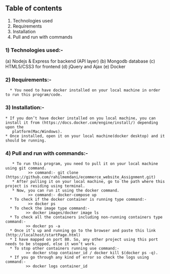 ##  Table of contents
1. Technologies used
2. Requirements
3. Installation
4. Pull and run with commands 


###  1) Technologies used:-
(a) Nodejs & Express for backend (API layer)
(b) Mongodb database
(c) HTML5/CSS3 for frontend
(d) jQuery and Ajax 
(e) Docker


### 2) Requirements:-
	  * You need to have docker installed on your local machine in order to run this program/code.
  
  
### 3) Installation:-
    * If you don’t have docker installed on you local machine, you can install it from (https://docs.docker.com/engine/install/) depending upon the 
       platform(Mac/Windows).
   	* Once installed, open it on your local machine(docker desktop) and it should be running.


### 4) Pull and run with commands:-
       * To run this program, you need to pull it on your local machine using git command. 
	          >> command:- git clone (https://github.com/rahilmemdani/ecommerce_website_Assignment.git)
       * After pulling it on your local machine, go to the path where this project is residing using terminal.
       * Now, you can run it using the docker command.
   	          >> command:- docker-compose up 
      * To check if the docker container is running type command:- 
              >> docker ps
      * To check the image type command:- 
             >> docker images/docker image ls
      * To check all the containers including non-running containers type command:-
             >> docker ps -a
      * Once it’s up and running go to the browser and paste this link (http://localhost/startPage.html)
      * I have mapped on port 80. So, any other project using this port needs to be stopped, else it won’t work.
      * To stop other containers running use command:-
	         >> docker stop container_id / docker kill $(docker ps -q).
      * If you go through any kind of error so check the logs using command:-
             >> docker logs container_id

